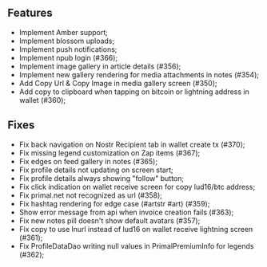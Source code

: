 ## Features
- Implement Amber support;
- Implement blossom uploads;
- Implement push notifications;
- Implement npub login (#366);
- Implement image gallery in article details (#356);
- Implement new gallery rendering for media attachments in notes (#354);
- Add Copy Url & Copy Image in media gallery screen (#350);
- Add copy to clipboard when tapping on bitcoin or lightning address in wallet (#360);

## Fixes
- Fix back navigation on Nostr Recipient tab in wallet create tx (#370);
- Fix missing legend customization on Zap items (#367);
- Fix edges on feed gallery in notes (#365);
- Fix profile details not updating on screen start;
- Fix profile details always showing "follow" button;
- Fix click indication on wallet receive screen for copy lud16/btc address;
- Fix primal.net not recognized as url (#358);
- Fix hashtag rendering for edge case (#artstr #art) (#359);
- Show error message from api when invoice creation fails (#363);
- Fix new notes pill doesn't show default avatars (#357);
- Fix copy to use lnurl instead of lud16 on wallet receive lightning screen (#361);
- Fix ProfileDataDao writing null values in PrimalPremiumInfo for legends (#362);